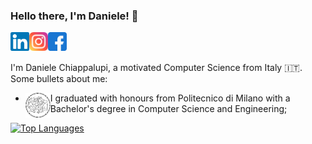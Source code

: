 ### Hello there, I'm Daniele! 👋

<a href="https://www.linkedin.com/in/daniele-chiappalupi-1ab2441b3/">
  <img align="left" alt="Daniele Chiappalupi | LinkedIn" width="30px" src="https://raw.githubusercontent.com/daniCh8/daniCh8/master/assets/linkedin.svg" />
</a>
<a href="https://www.instagram.com/danich.8/">
  <img align="left" alt="Daniele Chiappalupi | Instagram" width="30px" src="https://raw.githubusercontent.com/daniCh8/daniCh8/master/assets/instagram.svg" />
</a>
<a href="https://www.facebook.com/daniele.chiappalupi/">
  <img align="left" alt="Daniele Chiappalupi | Facebook" width="30px" src="https://raw.githubusercontent.com/daniCh8/daniCh8/master/assets/facebook.svg" />
</a>

<br />
<br />

I'm Daniele Chiappalupi, a motivated Computer Science from Italy 🇮🇹.
Some bullets about me:
- <a href="https://www.polimi.it/">
    <img align="left" alt="Politecnico di Milano" width="40px" src="https://raw.githubusercontent.com/daniCh8/daniCh8/master/assets/polimi-logo.svg" />
  </a> I graduated with honours from Politecnico di Milano with a Bachelor's degree in Computer Science and Engineering;

[![Top Languages](https://github-readme-stats.vercel.app/api/top-langs/?username=daniCh8&hide=VHDL)](https://github.com/anuraghazra/github-readme-stats)

<!--
**daniCh8/daniCh8** is a ✨ _special_ ✨ repository because its `README.md` (this file) appears on your GitHub profile.

Here are some ideas to get you started:

- 🔭 I’m currently working on ...
- 🌱 I’m currently learning ...
- 👯 I’m looking to collaborate on ...
- 🤔 I’m looking for help with ...
- 💬 Ask me about ...
- 📫 How to reach me: ...
- 😄 Pronouns: ...
- ⚡ Fun fact: ...
-->
